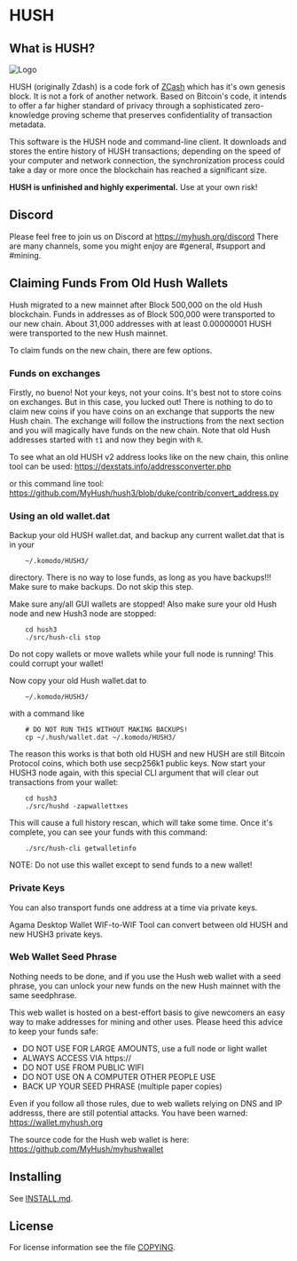 # HUSH

## What is HUSH?

![Logo](doc/hush/hush.png "Logo")

HUSH (originally Zdash) is a code fork of [ZCash](https://z.cash/) which has
it's own genesis block. It is not a fork of another network.  Based on
Bitcoin's code, it intends to offer a far higher standard of privacy through a
sophisticated zero-knowledge proving scheme that preserves confidentiality of
transaction metadata.

This software is the HUSH node and command-line client. It downloads and stores
the entire history of HUSH transactions; depending on the speed of your
computer and network connection, the synchronization process could take a day
or more once the blockchain has reached a significant size.

**HUSH is unfinished and highly experimental.** Use at your own risk!

## Discord

Please feel free to join us on Discord at https://myhush.org/discord
There are many channels, some you might enjoy are #general, #support and #mining.

## Claiming Funds From Old Hush Wallets

Hush migrated to a new mainnet after Block 500,000 on the old Hush blockchain.
Funds in addresses as of Block 500,000 were transported to our new chain. About
31,000 addresses with at least 0.00000001 HUSH were transported to the new Hush
mainnet.

To claim funds on the new chain, there are few options.

### Funds on exchanges

Firstly, no bueno! Not your keys, not your coins. It's best not to store coins
on exchanges. But in this case, you lucked out! There is nothing to do to claim
new coins if you have coins on an exchange that supports the new Hush chain.
The exchange will follow the instructions from the next section and you will
magically have funds on the new chain. Note that old Hush addresses started
with `t1` and now they begin with `R`.

To see what an old HUSH v2 address looks like on the new chain, this online tool
can be used: https://dexstats.info/addressconverter.php

or this command line tool: https://github.com/MyHush/hush3/blob/duke/contrib/convert_address.py


### Using an old wallet.dat

Backup your old HUSH wallet.dat, and backup any current wallet.dat that is in your

        ~/.komodo/HUSH3/

directory. There is no way to lose funds, as long as you have backups!!! Make sure
to make backups. Do not skip this step.

Make sure any/all GUI wallets are stopped! Also make sure your old Hush node
and new Hush3 node are stopped:

        cd hush3
        ./src/hush-cli stop

Do not copy wallets or move wallets while your full node is running! This could
corrupt your wallet!

Now copy your old Hush wallet.dat to

        ~/.komodo/HUSH3/

with a command like

        # DO NOT RUN THIS WITHOUT MAKING BACKUPS!
        cp ~/.hush/wallet.dat ~/.komodo/HUSH3/

The reason this works is that both old HUSH and new HUSH are still Bitcoin Protocol
coins, which both use secp256k1 public keys. Now start your HUSH3 node again,
with this special CLI argument that will clear out transactions from your wallet:

        cd hush3
        ./src/hushd -zapwallettxes

This will cause a full history rescan, which will take some time. Once it's complete,
you can see your funds with this command:

        ./src/hush-cli getwalletinfo

NOTE: Do not use this wallet except to send funds to a new wallet!

### Private Keys

You can also transport funds one address at a time via private keys.

Agama Desktop Wallet WIF-to-WIF Tool can convert between old HUSH and new HUSH3
private keys.

### Web Wallet Seed Phrase

Nothing needs to be done, and if you use the Hush web wallet with a seed phrase,
you can unlock your new funds on the new Hush mainnet with the same seedphrase.

This web wallet is hosted on a best-effort basis to give newcomers an easy way
to make addresses for mining and other uses. Please heed this advice to keep
your funds safe:

 * DO NOT USE FOR LARGE AMOUNTS, use a full node or light wallet
 * ALWAYS ACCESS VIA https://
 * DO NOT USE FROM PUBLIC WIFI
 * DO NOT USE ON A COMPUTER OTHER PEOPLE USE
 * BACK UP YOUR SEED PHRASE (multiple paper copies)

Even if you follow all those rules, due to web wallets relying on DNS and IP
addresss, there are still potential attacks. You have been warned: https://wallet.myhush.org

The source code for the Hush web wallet is here: https://github.com/MyHush/myhushwallet


Installing
----------

See [INSTALL.md](https://github.com/MyHush/hush3/blob/master/INSTALL.md).


License
-------

For license information see the file [COPYING](COPYING).
